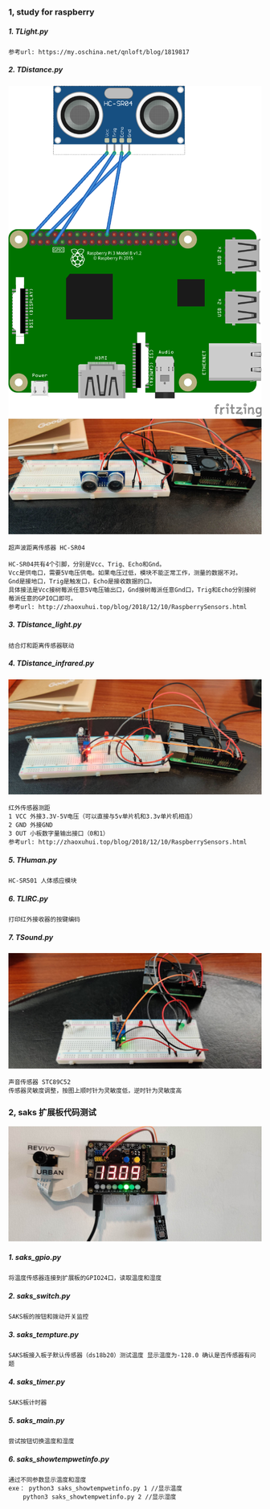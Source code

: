 ### 1, study for raspberry

##### 1. TLight.py
    参考url: https://my.oschina.net/qnloft/blog/1819817

##### 2. TDistance.py
![avatar](./images/distance_bb.png)
![avatar](./images/TDistance.jpeg)

    超声波距离传感器 HC-SR04

    HC-SR04共有4个引脚，分别是Vcc、Trig、Echo和Gnd。
    Vcc是供电口，需要5V电压供电。如果电压过低，模块不能正常工作，测量的数据不对。
    Gnd是接地口，Trig是触发口，Echo是接收数据的口。 
    具体接法是Vcc接树莓派任意5V电压输出口，Gnd接树莓派任意Gnd口，Trig和Echo分别接树莓派任意的GPIO口即可。
    参考url: http://zhaoxuhui.top/blog/2018/12/10/RaspberrySensors.html

##### 3. TDistance_light.py
    结合灯和距离传感器联动

##### 4. TDistance_infrared.py
![avatar](./images/TDistance_infrared.jpeg)

    红外传感器测距
    1 VCC 外接3.3V-5V电压（可以直接与5v单片机和3.3v单片机相连）
    2 GND 外接GND
    3 OUT 小板数字量输出接口（0和1）
    参考url: http://zhaoxuhui.top/blog/2018/12/10/RaspberrySensors.html

##### 5. THuman.py
    HC-SR501 人体感应模块

##### 6. TLIRC.py
    打印红外接收器的按键编码

##### 7. TSound.py
![avatar](./images/TSound.jpeg)


    声音传感器 STC89C52
    传感器灵敏度调整，按图上顺时针为灵敏度低，逆时针为灵敏度高


### 2, saks 扩展板代码测试
![avatar](./images/saks.jpeg)

##### 1.  saks_gpio.py 
    将温度传感器连接到扩展板的GPIO24口，读取温度和湿度

##### 2. saks_switch.py 
    SAKS板的按钮和拨动开关监控

##### 3.  saks_tempture.py 
    SAKS板接入板子默认传感器（ds18b20）测试温度 显示温度为-128.0 确认是否传感器有问题

##### 4.  saks_timer.py 
    SAKS板计时器

##### 5.  saks_main.py 
    尝试按钮切换温度和湿度


##### 6.  saks_showtempwetinfo.py 
    通过不同参数显示温度和湿度
    exe： python3 saks_showtempwetinfo.py 1 //显示温度
        python3 saks_showtempwetinfo.py 2 //显示湿度



